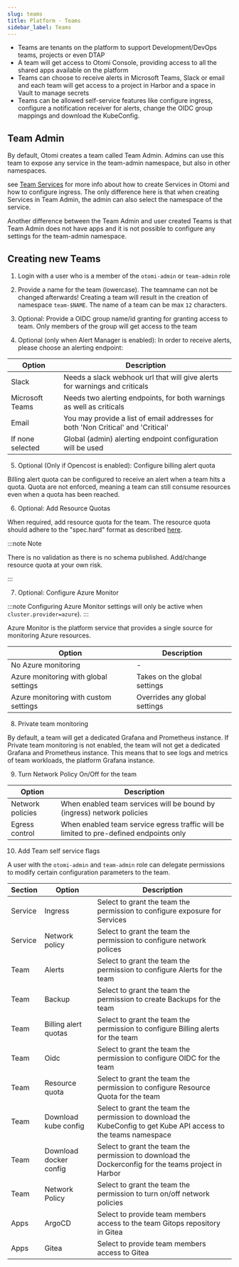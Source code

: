 ```yaml
---
slug: teams
title: Platform - Teams
sidebar_label: Teams
---
```


<!-- ![Console: Teams](../../img/platform-teams.png) -->

- Teams are tenants on the platform to support Development/DevOps teams, projects or even DTAP
- A team will get access to Otomi Console, providing access to all the shared apps available on the platform
- Teams can choose to receive alerts in Microsoft Teams, Slack or email and each team will get access to a project in Harbor and a space in Vault to manage secrets
- Teams can be allowed self-service features like configure ingress, configure a notification receiver for alerts, change the OIDC group mappings and download the KubeConfig.

## Team Admin

By default, Otomi creates a team called Team Admin. Admins can use this team to expose any service in the team-admin namespace, but also in other namespaces.

see [Team Services](../../for-devs/console/services) for more info about how to create Services in Otomi and how to configure ingress. The only difference here is that when creating Services in Team Admin, the admin can also select the namespace of the service.

Another difference between the Team Admin and user created Teams is that Team Admin does not have apps and it is not possible to configure any settings for the team-admin namespace.

## Creating new Teams

1. Login with a user who is a member of the `otomi-admin` or `team-admin` role

2. Provide a name for the team (lowercase). The teamname can not be changed afterwards! Creating a team will result in the creation of namespace `team-$NAME`. The name of a team can be max `12` characters.

3. Optional: Provide a OIDC group name/id granting for granting access to team. Only members of the group will get access to the team

4. Optional (only when Alert Manager is enabled): In order to receive alerts, please choose an alerting endpoint:

| Option           | Description                                                                      |
| ---------------- | -------------------------------------------------------------------------------- |
| Slack            | Needs a slack webhook url that will give alerts for warnings and criticals       |
| Microsoft Teams  | Needs two alerting endpoints, for both warnings as well as criticals             |
| Email            | You may provide a list of email addresses for both 'Non Critical' and 'Critical' |
| If none selected | Global (admin) alerting endpoint configuration will be used                      |

5. Optional (Only if Opencost is enabled): Configure billing alert quota

Billing alert quota can be configured to receive an alert when a team hits a quota. Quota are not enforced, meaning a team can still consume resources even when a quota has been reached.

6. Optional: Add Resource Quotas

When required, add resource quota for the team. The resource quota should adhere to the "spec.hard" format as described [here](https://kubernetes.io/docs/concepts/policy/resource-quotas/).

:::note Note

There is no validation as there is no schema published. Add/change resource quota at your own risk.

:::

7. Optional: Configure Azure Monitor

:::note
Configuring Azure Monitor settings will only be active when `cluster.provider=azure`).
:::

Azure Monitor is the platform service that provides a single source for monitoring Azure resources.

| Option                                | Description                   |
| ------------------------------------- | ----------------------------- |
| No Azure monitoring                   | -                             |
| Azure monitoring with global settings | Takes on the global settings  |
| Azure monitoring with custom settings | Overrides any global settings |

8. Private team monitoring

By default, a team will get a dedicated Grafana and Prometheus instance. If Private team monitoring is not enabled, the team will not get a dedicated Grafana and Prometheus instance. This means that to see logs and metrics of team workloads, the platform Grafana instance.

9.  Turn Network Policy On/Off for the team

| Option           | Description                                                                            |
| ---------------- | -------------------------------------------------------------------------------------- |
| Network policies | When enabled team services will be bound by (ingress) network policies                 |
| Egress control   | When enabled team service egress traffic will be limited to pre-defined endpoints only |

10. Add Team self service flags

A user with the `otomi-admin` and `team-admin` role can delegate permissions to modify certain configuration parameters to the team.

| Section | Option               | Description                                                                      |
| ------- | -------------------- | -------------------------------------------------------------------------------- |
| Service | Ingress              | Select to grant the team the permission to configure exposure for Services       |
| Service | Network policy       | Select to grant the team the permission to configure network polices             |
| Team    | Alerts               | Select to grant the team the permission to configure Alerts for the team         |
| Team    | Backup               | Select to grant the team the permission to create Backups for the team           |
| Team    | Billing alert quotas | Select to grant the team the permission to configure Billing alerts for the team |
| Team    | Oidc                 | Select to grant the team the permission to configure OIDC for the team           |
| Team    | Resource quota       | Select to grant the team the permission to configure Resource Quota for the team |
| Team    | Download kube config | Select to grant the team the permission to download the KubeConfig to get Kube API access to the teams namespace        |
| Team    | Download docker config | Select to grant the team the permission to download the Dockerconfig for the teams project in Harbor          |
| Team    | Network Policy       | Select to grant the team the permission to turn on/off network policies          |
| Apps    | ArgoCD               | Select to provide team members access to the team Gitops repository in Gitea   |
| Apps    | Gitea                | Select to provide team members access to Gitea                                   |
